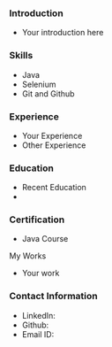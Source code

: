 ### Introduction
- Your introduction here

### Skills
- Java
- Selenium
- Git and Github

### Experience 
- Your Experience
- Other Experience

  
### Education
- Recent Education
- 

### Certification
- Java Course

My Works
- Your work

### Contact Information
- LinkedIn:
- Github:
- Email ID:
  
